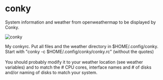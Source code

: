 # conky

System information and weather from openweathermap to be displayed by Conky.

![conky](https://www.sport-touring.eu/old/stuff/conky_230714.png)

My conkyrc. Put all files and the weather directory in $HOME/.config/conky.\
Start with "conky -c $HOME/.config/conky/conky.rc" (without the quotes)\
\
You should probably modify it to your weather location (see weather variables) and to match the # CPU cores, interface names and # of disks and/or naming of disks to match your system.
